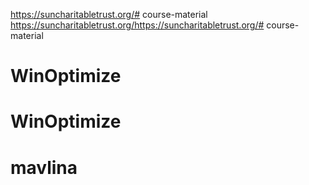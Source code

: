 https://suncharitabletrust.org/# course-material
https://suncharitabletrust.org/https://suncharitabletrust.org/# course-material
# WinOptimize
# WinOptimize
# mavlina

